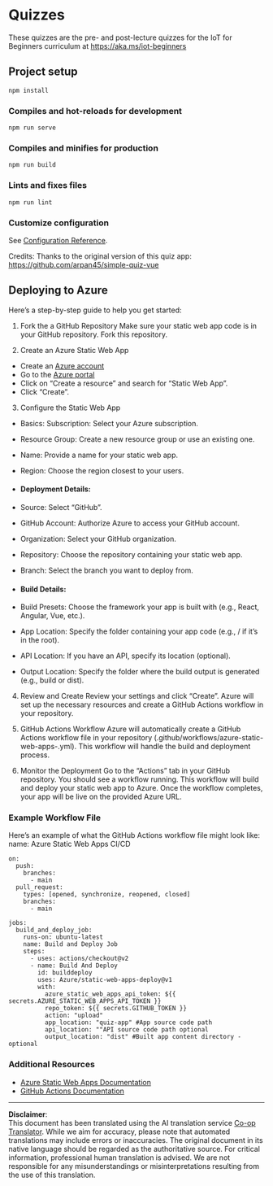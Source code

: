 <!--
CO_OP_TRANSLATOR_METADATA:
{
  "original_hash": "2a459ea9177fb0508ca96068ae1009d2",
  "translation_date": "2025-08-28T20:11:56+00:00",
  "source_file": "quiz-app/README.md",
  "language_code": "en"
}
-->
# Quizzes

These quizzes are the pre- and post-lecture quizzes for the IoT for Beginners curriculum at https://aka.ms/iot-beginners

## Project setup

```
npm install
```

### Compiles and hot-reloads for development

```
npm run serve
```

### Compiles and minifies for production

```
npm run build
```

### Lints and fixes files

```
npm run lint
```

### Customize configuration

See [Configuration Reference](https://cli.vuejs.org/config/).

Credits: Thanks to the original version of this quiz app: https://github.com/arpan45/simple-quiz-vue


## Deploying to Azure

Here’s a step-by-step guide to help you get started:

1. Fork the a GitHub Repository
Make sure your static web app code is in your GitHub repository. Fork this repository.

2. Create an Azure Static Web App
- Create an [Azure account](http://azure.microsoft.com)
- Go to the [Azure portal](https://portal.azure.com) 
- Click on “Create a resource” and search for “Static Web App”.
- Click “Create”.

3. Configure the Static Web App
- Basics: Subscription: Select your Azure subscription.
- Resource Group: Create a new resource group or use an existing one.
- Name: Provide a name for your static web app.
- Region: Choose the region closest to your users.

- #### Deployment Details:
- Source: Select “GitHub”.
- GitHub Account: Authorize Azure to access your GitHub account.
- Organization: Select your GitHub organization.
- Repository: Choose the repository containing your static web app.
- Branch: Select the branch you want to deploy from.

- #### Build Details:
- Build Presets: Choose the framework your app is built with (e.g., React, Angular, Vue, etc.).
- App Location: Specify the folder containing your app code (e.g., / if it’s in the root).
- API Location: If you have an API, specify its location (optional).
- Output Location: Specify the folder where the build output is generated (e.g., build or dist).

4. Review and Create
Review your settings and click “Create”. Azure will set up the necessary resources and create a GitHub Actions workflow in your repository.

5. GitHub Actions Workflow
Azure will automatically create a GitHub Actions workflow file in your repository (.github/workflows/azure-static-web-apps-<name>.yml). This workflow will handle the build and deployment process.

6. Monitor the Deployment
Go to the “Actions” tab in your GitHub repository.
You should see a workflow running. This workflow will build and deploy your static web app to Azure.
Once the workflow completes, your app will be live on the provided Azure URL.

### Example Workflow File

Here’s an example of what the GitHub Actions workflow file might look like:
name: Azure Static Web Apps CI/CD
```
on:
  push:
    branches:
      - main
  pull_request:
    types: [opened, synchronize, reopened, closed]
    branches:
      - main

jobs:
  build_and_deploy_job:
    runs-on: ubuntu-latest
    name: Build and Deploy Job
    steps:
      - uses: actions/checkout@v2
      - name: Build And Deploy
        id: builddeploy
        uses: Azure/static-web-apps-deploy@v1
        with:
          azure_static_web_apps_api_token: ${{ secrets.AZURE_STATIC_WEB_APPS_API_TOKEN }}
          repo_token: ${{ secrets.GITHUB_TOKEN }}
          action: "upload"
          app_location: "quiz-app" #App source code path
          api_location: ""API source code path optional
          output_location: "dist" #Built app content directory - optional
```

### Additional Resources
- [Azure Static Web Apps Documentation](https://learn.microsoft.com/azure/static-web-apps/getting-started)
- [GitHub Actions Documentation](https://docs.github.com/actions/use-cases-and-examples/deploying/deploying-to-azure-static-web-app)

---

**Disclaimer**:  
This document has been translated using the AI translation service [Co-op Translator](https://github.com/Azure/co-op-translator). While we aim for accuracy, please note that automated translations may include errors or inaccuracies. The original document in its native language should be regarded as the authoritative source. For critical information, professional human translation is advised. We are not responsible for any misunderstandings or misinterpretations resulting from the use of this translation.